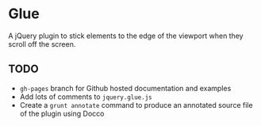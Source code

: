 # Glue

A jQuery plugin to stick elements to the edge of the viewport when they scroll off the screen.

## TODO

- `gh-pages` branch for Github hosted documentation and examples
- Add lots of comments to `jquery.glue.js`
- Create a `grunt annotate` command to produce an annotated source file of the plugin using Docco